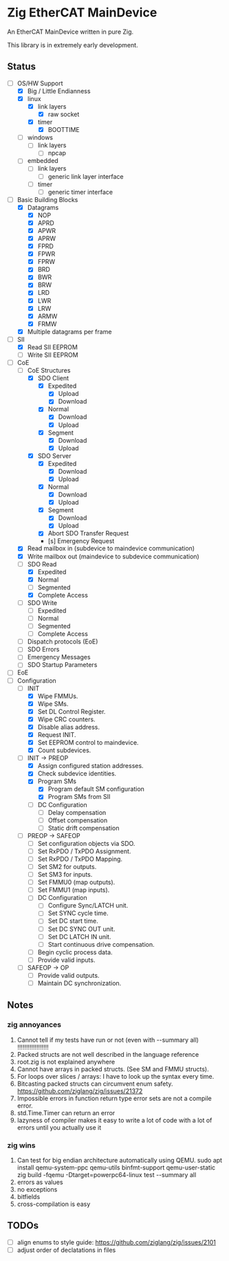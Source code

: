 # Zig EtherCAT MainDevice

An EtherCAT MainDevice written in pure Zig.

This library is in extremely early development.

## Status

- [ ] OS/HW Support
  - [x] Big / Little Endianness
  - [x] linux
    - [x] link layers
      - [x] raw socket
    - [x] timer
      - [x] BOOTTIME
  - [ ] windows
    - [ ] link layers
      - [ ] npcap
  - [ ] embedded
    - [ ] link layers
      - [ ] generic link layer interface
    - [ ] timer
      - [ ] generic timer interface
- [ ] Basic Building Blocks
  - [x] Datagrams
    - [x] NOP
    - [x] APRD
    - [x] APWR
    - [x] APRW
    - [x] FPRD
    - [x] FPWR
    - [x] FPRW
    - [x] BRD
    - [x] BWR
    - [x] BRW
    - [x] LRD
    - [x] LWR
    - [x] LRW
    - [x] ARMW
    - [x] FRMW
  - [x] Multiple datagrams per frame
- [ ] SII
  - [x] Read SII EEPROM
  - [ ] Write SII EEPROM
- [ ] CoE
  - [ ] CoE Structures
    - [x] SDO Client
      - [x] Expedited
        - [x] Upload
        - [x] Download
      - [x] Normal
        - [x] Download
        - [x] Upload
      - [x] Segment
        - [x] Download
        - [x] Upload
    - [x] SDO Server
      - [x] Expedited
        - [x] Download
        - [x] Upload
      - [x] Normal
        - [x] Download
        - [x] Upload
      - [x] Segment
        - [x] Download
        - [x] Upload
      - [x] Abort SDO Transfer Request
      - [s] Emergency Request
  - [x] Read mailbox in (subdevice to maindevice communication)
  - [x] Write mailbox out (maindevice to subdevice communication)
  - [ ] SDO Read
    - [x] Expedited
    - [x] Normal
    - [ ] Segmented
    - [x] Complete Access
  - [ ] SDO Write
    - [ ] Expedited
    - [ ] Normal
    - [ ] Segmented
    - [ ] Complete Access
  - [ ] Dispatch protocols (EoE)
  - [ ] SDO Errors
  - [ ] Emergency Messages
  - [ ] SDO Startup Parameters
- [ ] EoE
- [ ] Configuration
  - [ ] INIT
    - [x] Wipe FMMUs.
    - [x] Wipe SMs.
    - [x] Set DL Control Register.
    - [x] Wipe CRC counters.
    - [x] Disable alias address.
    - [x] Request INIT.
    - [x] Set EEPROM control to maindevice.
    - [x] Count subdevices.
  - [ ] INIT -> PREOP
    - [x] Assign configured station addresses.
    - [x] Check subdevice identities.
    - [x] Program SMs
      - [x] Program default SM configuration
      - [x] Program SMs from SII
    - [ ] DC Configuration
      - [ ] Delay compensation
      - [ ] Offset compensation
      - [ ] Static drift compensation
  - [ ] PREOP -> SAFEOP
    - [ ] Set configuration objects via SDO.
    - [ ] Set RxPDO / TxPDO Assignment.
    - [ ] Set RxPDO / TxPDO Mapping.
    - [ ] Set SM2 for outputs.
    - [ ] Set SM3 for inputs.
    - [ ] Set FMMU0 (map outputs).
    - [ ] Set FMMU1 (map inputs).
    - [ ] DC Configuration
      - [ ] Configure Sync/LATCH unit.
      - [ ] Set SYNC cycle time.
      - [ ] Set DC start time.
      - [ ] Set DC SYNC OUT unit.
      - [ ] Set DC LATCH IN unit.
      - [ ] Start continuous drive compensation.
    - [ ] Begin cyclic process data.
    - [ ] Provide valid inputs.
  - [ ] SAFEOP -> OP
    - [ ] Provide valid outputs.
    - [ ] Maintain DC synchronization.

## Notes

### zig annoyances

1. Cannot tell if my tests have run or not (even with --summary all) !!!!!!!!!!!!!!!!!!
2. Packed structs are not well described in the language reference
3. root.zig is not explained anywhere
4. Cannot have arrays in packed structs. (See SM and FMMU structs).
5. For loops over slices / arrays: I have to look up the syntax every time.
6. Bitcasting packed structs can circumvent enum safety. <https://github.com/ziglang/zig/issues/21372>
7. Impossible errors in function return type error sets are not a compile error.
8. std.Time.Timer can return an error
9. lazyness of compiler makes it easy to write a lot of code with a lot of errors until you actually use it

### zig wins

1. Can test for big endian architecture automatically using QEMU.
    sudo apt install qemu-system-ppc qemu-utils binfmt-support qemu-user-static
    zig build -fqemu -Dtarget=powerpc64-linux test --summary all
2. errors as values
3. no exceptions
4. bitfields
5. cross-compilation is easy

## TODOs

- [ ] align enums to style guide: <https://github.com/ziglang/zig/issues/2101>
- [ ] adjust order of declatations in files
